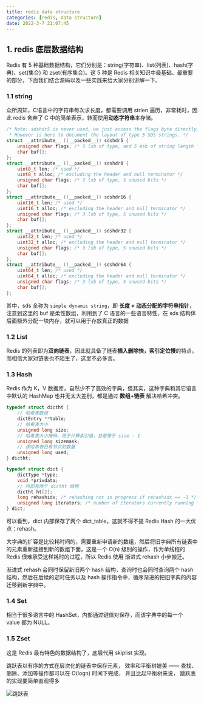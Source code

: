 ```yaml
---
title: redis data structure
categories: [redis, data structure]
date: 2022-3-7 21:07:45
---
```


## 1. redis 底层数据结构

Redis 有 5 种基础数据结构，它们分别是：string(字符串)、list(列表)、hash(字典)、set(集合) 和 zset(有序集合)。这 5 种是 Redis 相关知识中最基础、最重要的部分，下面我们结合源码以及一些实践来给大家分别讲解一下。

### 1.1 string

众所周知，C语言中的字符串每次求长度，都需要调用 strlen 遍历，非常耗时，因此 redis 舍弃了 C 中的简单表示，转而使用**动态字符串**来存储。

```c
/* Note: sdshdr5 is never used, we just access the flags byte directly.
 * However is here to document the layout of type 5 SDS strings. */
struct __attribute__ ((__packed__)) sdshdr5 {
    unsigned char flags; /* 3 lsb of type, and 5 msb of string length */
    char buf[];
};
struct __attribute__ ((__packed__)) sdshdr8 {
    uint8_t len; /* used */
    uint8_t alloc; /* excluding the header and null terminator */
    unsigned char flags; /* 3 lsb of type, 5 unused bits */
    char buf[];
};
struct __attribute__ ((__packed__)) sdshdr16 {
    uint16_t len; /* used */
    uint16_t alloc; /* excluding the header and null terminator */
    unsigned char flags; /* 3 lsb of type, 5 unused bits */
    char buf[];
};
struct __attribute__ ((__packed__)) sdshdr32 {
    uint32_t len; /* used */
    uint32_t alloc; /* excluding the header and null terminator */
    unsigned char flags; /* 3 lsb of type, 5 unused bits */
    char buf[];
};
struct __attribute__ ((__packed__)) sdshdr64 {
    uint64_t len; /* used */
    uint64_t alloc; /* excluding the header and null terminator */
    unsigned char flags; /* 3 lsb of type, 5 unused bits */
    char buf[];
};
```

其中，sds 全称为 `simple dynamic string`，即 **长度 + 动态分配的字符串指针**，注意到这里的 buf 是柔性数组，利用到了 C 语言的一些语言特性，在 sds 结构体后面额外分配一块内存，就可以用于存放真正的数据

### 1.2 List

Redis 的列表即为**双向链表**，因此就具备了链表**插入删除快，索引定位慢**的特点。而相信大家对链表也不陌生了，这里不必多言。

### 1.3 Hash

Redis 作为 K，V 数据库，自然少不了高效的字典，但其实，这种字典和其它语言中默认的 HashMap 也并无太大差别，都是通过 **数组+链表** 解决哈希冲突。

```c
typedef struct dictht {
    // 哈希表数组
    dictEntry **table;
    // 哈希表大小
    unsigned long size;
    // 哈希表大小掩码，用于计算索引值，总是等于 size - 1
    unsigned long sizemask;
    // 该哈希表已有节点的数量
    unsigned long used;
} dictht;

typedef struct dict {
    dictType *type;
    void *privdata;
    // 内部有两个 dictht 结构
    dictht ht[2];
    long rehashidx; /* rehashing not in progress if rehashidx == -1 */
    unsigned long iterators; /* number of iterators currently running */
} dict;
```

可以看到，dict 内部保存了两个 dict_table，这就不得不提 Redis Hash 的一大优点：rehash。

大字典的扩容是比较耗时间的，需要重新申请新的数组，然后将旧字典所有链表中的元素重新挂接到新的数组下面，这是一个 O(n) 级别的操作，作为单线程的 Redis 很难承受这样耗时的过程，所以 Redis 使用 渐进式 rehash 小步搬迁。

渐进式 rehash 会同时保留新旧两个 hash 结构，查询时也会同时查询两个 hash 结构，然后在后续的定时任务以及 hash 操作指令中，循序渐进的把旧字典的内容迁移到新字典中。

### 1.4 Set

相当于很多语言中的 HashSet，内部通过键值对保存，而该字典中的每一个 value 都为 NULL。

### 1.5 Zset

这是 Redis 最有特色的数据结构了，底层代用 skiplist 实现。

跳跃表以有序的方式在层次化的链表中保存元素， 效率和平衡树媲美 —— 查找、删除、添加等操作都可以在 O(logn) 时间下完成， 并且比起平衡树来说， 跳跃表的实现要简单直观得多

![跳跃表](https://redisbook.readthedocs.io/en/latest/_images/skiplist.png)